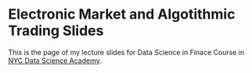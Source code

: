 # Electronic Market and Algotithmic Trading Slides

This is the page of my lecture slides for Data Science in Finace Course in [NYC Data Science Academy](https://nycdatascience.com/).
